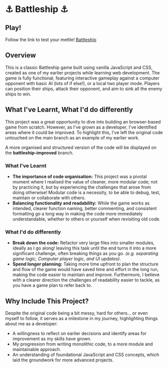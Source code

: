 # ⚓ Battleship ⚓  

## Play!
Follow the link to test your mettle! [Battleship](https://battleship-seven-gamma.vercel.app/)

## Overview  
This is a classic Battleship game built using vanilla JavaScript and CSS, created as one of my earlier projects while learning web development. The game is fully functional, featuring interactive gameplay against a computer opponent with basic AI (lots of if else!), or a local two player mode. Players can position their ships, attack their opponent, and aim to sink all the enemy ships to win.  

## What I've Learnt, What I'd do differently  
This project was a great opportunity to dive into building an browser-based game from scratch. However, as I've grown as a developer, I've identified areas where it could be improved. To highlight this, I've left the original code untouched on the main branch as an example of my earlier work.  

A more organised and structured version of the code will be displayed on the **battleship-improved** branch.

### What I've Learnt
- **The importance of code organisation:** This project was a pivotal moment where I realised the value of cleaner, more modular code; not by practicing it, but by experiencing the challenges that arose from doing otherwise! Modular code is a necessity, to be able to debug, test, maintain or collaborate with others.
- **Balancing functionality and readability:** While the game works as intended, clearer function naming, better commenting, and consistent formatting go a long way in making the code more immediately understandable, whether to others or yourself when revisiting old code.

### What I'd do differently 
- **Break down the code:** Refactor very large files into smaller modules, ideally as I go along! leaving this task until the end turns it into a more significant challenge, often breaking things as you go. *(e.g. separating game logic, Computer player logic, and UI updates)*.
- **Spend longer planning:** Taking more time upfront to plan the structure and flow of the game would have saved time and effort in the long run, making the code easier to maintain and improve. Furthermore, I believe with a clearer direction the challenges of readability easier to tackle, as you have a game plan to refer back to.

## Why Include This Project?
Despite the original code being a bit messy, hard for others... or even myself to follow, it serves as a milestone in my journey, highlighting things about me as a developer:
- A willingness to reflect on earlier decisions and identify areas for improvement as my skills have grown.
- My progression from writing monolithic code, to a more module and maintainable approach.
- An understanding of foundational JavaScript and CSS concepts, which laid the groundwork for more advanced projects.
